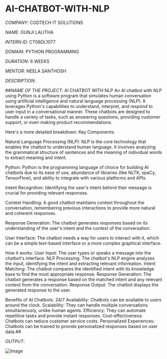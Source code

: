 # AI-CHATBOT-WITH-NLP

*COMPANY*: CODTECH IT SOLUTIONS

*NAME*: GUNJI LALITHA

*INTERN ID*: CT06DL1077

*DOMAIN*: PYTHON PROGRAMMING

*DURATION*: 6 WEEKS

*MENTOR*: NEELA SANTHOSH

*DESCRIPTION*: 

##*NAME OF THE PROJECT*: AI CHATBOT WITH NLP
            An AI chatbot with NLP using Python is a software program that simulates human conversation using artificial intelligence and natural language processing (NLP). It leverages Python's capabilities to understand, interpret, and respond to user input in a conversational manner. These chatbots are designed to handle a variety of tasks, such as answering questions, providing customer support, or even making product recommendations. 
            
Here's a more detailed breakdown:
Key Components:

Natural Language Processing (NLP):
NLP is the core technology that enables the chatbot to understand human language. It involves analyzing the grammatical structure of sentences and the meaning of individual words to extract meaning and intent. 

Python:
Python is the programming language of choice for building AI chatbots due to its ease of use, abundance of libraries (like NLTK, spaCy, TensorFlow), and ability to integrate with various platforms and APIs. 

Intent Recognition:
Identifying the user's intent behind their message is crucial for providing relevant responses. 

Context Handling:
A good chatbot maintains context throughout the conversation, remembering previous interactions to provide more natural and coherent responses. 

Response Generation:
The chatbot generates responses based on its understanding of the user's intent and the context of the conversation. 

User Interface:
The chatbot needs a way for users to interact with it, which can be a simple text-based interface or a more complex graphical interface. 

How it works:
User Input: The user types or speaks a message into the chatbot's interface. 
NLP Processing: The chatbot's NLP engine analyzes the input, identifying the intent and extracting relevant information. 
Intent Matching: The chatbot compares the identified intent with its knowledge base to find the most appropriate response. 
Response Generation: The chatbot generates a response based on the matched intent and any relevant context from the conversation. 
Response Output: The chatbot displays the generated response to the user. 

Benefits of AI Chatbots:
24/7 Availability: Chatbots can be available to users around the clock. 
Scalability: They can handle multiple conversations simultaneously, unlike human agents. 
Efficiency: They can automate repetitive tasks and provide instant responses. 
Cost-effectiveness: Chatbots can reduce customer service costs. 
Personalized Experiences: Chatbots can be trained to provide personalized responses based on user data.## 

*OUTPUT*:

![Image](https://github.com/user-attachments/assets/f252d3a0-3fee-4161-be91-524e3e8ce1e8)


